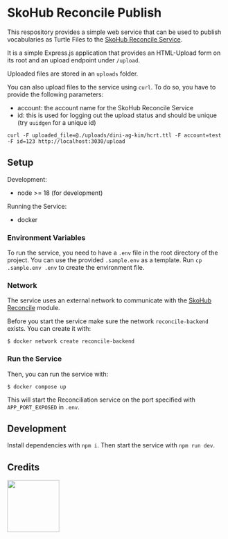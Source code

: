 # SkoHub Reconcile Publish

This respository provides a simple web service that can be used to publish vocabularies as Turtle Files to the [SkoHub Reconcile Service](https://github.com/skohub-io/skohub-reconcile).

It is a simple Express.js application that provides an HTML-Upload form on its root and an upload endpoint under `/upload`.

Uploaded files are stored in an `uploads` folder.

You can also upload files to the service using `curl`.
To do so, you have to provide the following parameters:

- account: the account name for the SkoHub Reconcile Service
- id: this is used for logging out the upload status and should be unique (try `uuidgen` for a unique id)

`curl -F uploaded_file=@./uploads/dini-ag-kim/hcrt.ttl -F account=test -F id=123 http://localhost:3030/upload`

## Setup

Development:
  - node >= 18 (for development)

Running the Service:
- docker

### Environment Variables

To run the service, you need to have a `.env` file in the root directory of the project.
You can use the provided `.sample.env` as a template.
Run `cp .sample.env .env` to create the environment file.

### Network

The service uses an external network to communicate with the [SkoHub Reconcile](https://github.com/skohub-io/skohub-reconcile) module.

Before you start the service make sure the network `reconcile-backend` exists.
You can create it with:

    $ docker network create reconcile-backend

### Run the Service


Then, you can run the service with:

    $ docker compose up

This will start the Reconciliation service on the port specified with `APP_PORT_EXPOSED` in `.env`. 

## Development

Install dependencies with `npm i`.
Then start the service with `npm run dev`.

## Credits

<a target="_blank" href="https://www.hbz-nrw.de"><img src="https://raw.githubusercontent.com/skohub-io/skohub.io/main/img/logo-hbz-color.svg" width="120px"></a>